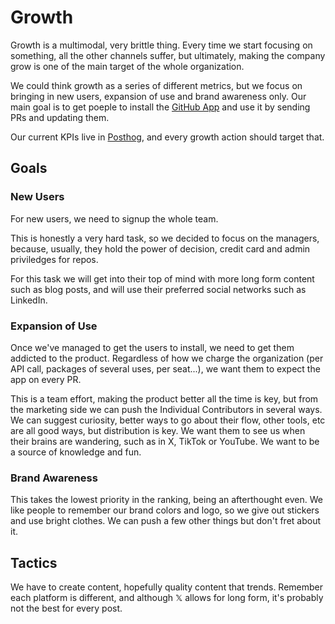 # Growth
Growth is a multimodal, very brittle thing. Every time we start focusing on something, all the other channels suffer, but ultimately, making the company grow is one of the main target of the whole organization.

We could think growth as a series of different metrics, but we focus on bringing in new users, expansion of use and brand awareness only. Our main goal is to get poeple to install the [GitHub App](https://github.com/marketplace/watermelon-context) and use it by sending PRs and updating them.

Our current KPIs live in [Posthog](https://us.posthog.com/dashboard/84757), and every growth action should target that.

## Goals
### New Users

For new users, we need to signup the whole team.

This is honestly a very hard task, so we decided to focus on the managers, because, usually, they hold the power of decision, credit card and admin priviledges for repos.

For this task we will get into their top of mind with more long form content such as blog posts, and will use their preferred social networks such as LinkedIn.

### Expansion of Use

Once we've managed to get the users to install, we need to get them addicted to the product. Regardless of how we charge the organization (per API call, packages of several uses, per seat...), we want them to expect the app on every PR.

This is a team effort, making the product better all the time is key, but from the marketing side we can push the Individual Contributors in several ways. We can suggest curiosity, better ways to go about their flow, other tools, etc are all good ways, but distribution is key. We want them to see us when their brains are wandering, such as in X, TikTok or YouTube. We want to be a source of knowledge and fun.

### Brand Awareness

This takes the lowest priority in the ranking, being an afterthought even. We like people to remember our brand colors and logo, so we give out stickers and use bright clothes.
We can push a few other things but don't fret about it.

## Tactics
We have to create content, hopefully quality content that trends. Remember each platform is different, and although 𝕏 allows for long form, it's probably not the best for every post.
